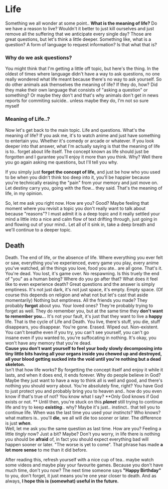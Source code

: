 Life
====
Something we all wonder at some point.. **What is the meaning of life?**
Do we have a reason to live? Wouldn't it better to just kill ourselves and just remove all the suffering that we anticipate every single day? Those are great questions, but let's think a little deeper. 
Something like, what is a question? A form of language to request information? Is that what that is?  

### Why do we ask questions?

You might think that I'm getting a little off topic, but here's the thing. 
In the oldest of times where language didn't have a way to ask questions, no one really wondered what life meant because there's no way to ask yourself. 
So do other animals ask themselves the meaning of life? If they do, how? Did they make their own language that consists of "asking a question" or something? 
Or maybe they don't and that's why animals don't get in news reports for commiting suicide.. unless maybe they do, I'm not so sure myself

### Meaning of Life..?

Now let's get back to the main topic. Life and questions. What's the meaning of life? If you ask me, it's to watch anime and just have something to entertain you. 
Whether it's comedy or arcade or whatever. If you look deeper into that answer, what I'm actually saying is that the meaning of life is to.. forget about life itself. 
The concept known as life should just be forgotten and I gurantee you'll enjoy it more than you think. Why? Well there you go again asking me questions, but I'll tell you why.

If you simply just **forget the concept of life,** and just be how who you used to be when you didn't think too deep into it, 
you'll be happier because you're technically erasing the "pain" from your memory and just move on. Let destiny carry you, going with the flow... they said. 
That's the meaning of life, in my opinion.

So, let me ask you right now. How are you? Good? Maybe feeling that moment where you revisit a topic you don't really want to talk about because "reasons"? 
I must admit it is a deep topic and it really settled your mind a little into a nice and calm flow of text drifting through, just going in and flowing out of your mind.. 
Let all of it sink in, take a deep breath and we'll continue to a deeper topic.

## Death

Death. The end of life, or the absence of life. 
Where everything you ever felt or saw, everything you've experienced, every game you play, every anime you've watched, all the things you love, food you ate.. are all gone. That's it. 
You're dead. You lost, it's game over. No respawning. Is this truely the end of "you" as a human being? Where do you go after that? What does it feel like to even experience death? 
Great questions and the answer is simply emptiness. It's not just dark, it's not just space, it's empty. Empty space. (Of course this depends on religion and what not but let's cast that aside momentarily) 
Nothing but emptiness. All the friends you made? They probably **forgot** about you. Your loved ones? They're probably trying to forget as well. 
They do remember you, but at the same time they **don't want to remember you...** It's not your fault, it's just that they want to live a **happy** life. 
That is the cycle of Life and Death. You live, there's stuff, you die, stuff disappears, you disappear. You're gone. Erased. Wiped out. Non-existent. 
You can't breathe even if you try, you can't see yourself, you can't go insane even if you wanted to, you're suffocating in nothing. It's okay, you won't have any memory that you're dead. 
<br>
**Cause you don't want yourself to feel your body slowly decomposing into tiny little bits having all your organs inside you chewed up and destroyed, all your blood getting sucked into the void 
until you're nothing but a dead skeleton.**
<br>
Isn't that how life works? By forgetting the concept itself and enjoy it while it lasts, and when it does end, it ends forever. 
Why do people believe in God? Maybe they just want to have a way to think all is well and good, and there's nothing you should worry about. 
You're absolutely fine, right? You have God to just protect you and probably bring you to heaven and.. how do you even know if that's true of not? You know what I say? **Only God knows if God exists or not. **
Until then, you're stuck on this ***planet*** still trying to continue life and try to keep ***existing***.. why? Maybe it's just.. instinct.. that tell you to continue life. 
When was the last time you used your *instincts*? Who knows? what matters is.. you'll **die**, we all will die too sooner or later. The difference is just ***when***.
<br>
Well, let me ask you the same question as last time. How are you? Feeling a little *tingly* now? Just a bit? Maybe? 
Don't you worry, in life there is nothing you should be **afraid** of, in fact you should expect everything bad will happen sooner or later. "The worse is yet to come". 
That phrase has made **a lot more sense** to me than it did before. 

After reading this, refresh yourself with a nice cup of tea.. maybe watch some videos and maybe play your favourite games. Because you don't have much time, don't you now? 
The next time someone says **"Happy Birthday"** to you, don't forget, it just means you're one year closer to death. And as always, **I hope this is (somewhat) useful in the future.**
